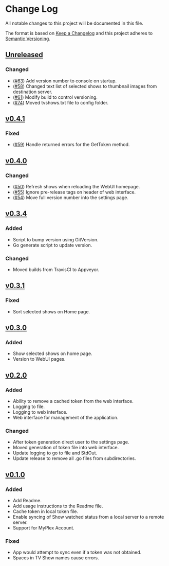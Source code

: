 # Change Log

All notable changes to this project will be documented in this file.

The format is based on [Keep a Changelog](http://keepachangelog.com/)
and this project adheres to [Semantic Versioning](http://semver.org/).

## [Unreleased]

### Changed

- ([#63](https://github.com/danstis/Plex-Sync/issues/63)) Add version number to console on startup.
- ([#58](https://github.com/danstis/Plex-Sync/issues/58)) Changed text list of selected shows to thumbnail images from destination server.
- ([#61](https://github.com/danstis/Plex-Sync/issues/61)) Modify build to control versioning.
- ([#74](https://github.com/danstis/Plex-Sync/issues/74)) Moved tvshows.txt file to config folder.

## [v0.4.1]

### Fixed

- ([#59](https://github.com/danstis/Plex-Sync/issues/59)) Handle returned errors for the GetToken method.

## [v0.4.0]

### Changed

- ([#50](https://github.com/danstis/Plex-Sync/issues/50)) Refresh shows when reloading the WebUI homepage.
- ([#55](https://github.com/danstis/Plex-Sync/issues/55)) Ignore pre-release tags on header of web interface.
- ([#54](https://github.com/danstis/Plex-Sync/issues/54)) Move full version number into the settings page.

## [v0.3.4]

### Added

- Script to bump version using GitVersion.
- Go generate script to update version.

### Changed

- Moved builds from TravisCI to Appveyor.

## [v0.3.1]

### Fixed

- Sort selected shows on Home page.

## [v0.3.0]

### Added

- Show selected shows on home page.
- Version to WebUI pages.

## [v0.2.0]

### Added

- Ability to remove a cached token from the web interface.
- Logging to file.
- Logging to web interface.
- Web interface for management of the application.

### Changed

- After token generation direct user to the settings page.
- Moved generation of token file into web interface.
- Update logging to go to file and StdOut.
- Update release to remove all .go files from subdirectories.

## [v0.1.0]

### Added

- Add Readme.
- Add usage instructions to the Readme file.
- Cache token in local token file.
- Enable syncing of Show watched status from a local server to a remote server.
- Support for MyPlex Account.

### Fixed

- App would attempt to sync even if a token was not obtained.
- Spaces in TV Show names cause errors.

[unreleased]: https://github.com/danstis/Plex-Sync/compare/v0.4.1...HEAD
[v0.4.1]: https://github.com/danstis/Plex-Sync/compare/v0.4.0...v0.4.1
[v0.4.0]: https://github.com/danstis/Plex-Sync/compare/v0.3.4...v0.4.0
[v0.3.4]: https://github.com/danstis/Plex-Sync/compare/v0.3.1...v0.3.4
[v0.3.1]: https://github.com/danstis/Plex-Sync/compare/v0.3.0...v0.3.1
[v0.3.0]: https://github.com/danstis/Plex-Sync/compare/v0.2.0...v0.3.0
[v0.2.0]: https://github.com/danstis/Plex-Sync/compare/v0.1.0...v0.2.0
[v0.1.0]: https://github.com/danstis/Plex-Sync/compare/v0.0.1...v0.1.0
